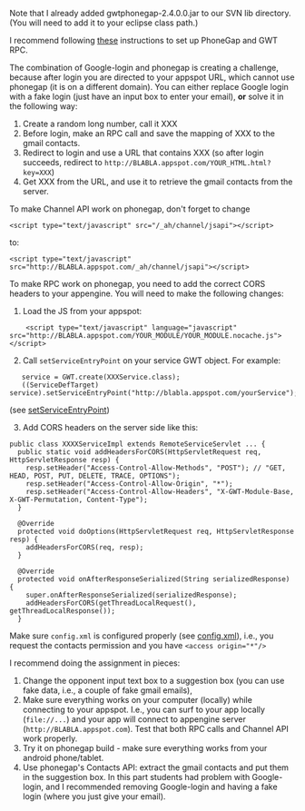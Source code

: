 Note that I already added gwtphonegap-2.4.0.0.jar to our SVN lib directory. (You will need to add it to your eclipse class path.)

I recommend following [these](http://blog.daniel-kurka.de/2012/04/gwt-rpc-with-phonegap-revisited.html) instructions to set up PhoneGap and GWT RPC.

The combination of Google-login and phonegap is creating a challenge, because after login you are directed to your appspot URL, which cannot use phonegap (it is on a different domain).
You can either replace Google login with a fake login (just have an input box to enter your email),
**or** solve it in the following way:
  1. Create a random long number, call it XXX
  1. Before login, make an RPC call and save the mapping of XXX to the gmail contacts.
  1. Redirect to login and use a URL that contains XXX (so after login succeeds, redirect to `http://BLABLA.appspot.com/YOUR_HTML.html?key=XXX`)
  1. Get XXX from the URL, and use it to retrieve the gmail contacts from the server.

To make Channel API work on phonegap, don't forget to change
```
<script type="text/javascript" src="/_ah/channel/jsapi"></script>
```
to:
```
<script type="text/javascript" src="http://BLABLA.appspot.com/_ah/channel/jsapi"></script>
```

To make RPC work on phonegap, you need to add the correct CORS headers to your appengine. You will need to make the following changes:
1) Load the JS from your appspot:
```
    <script type="text/javascript" language="javascript" src="http://BLABLA.appspot.com/YOUR_MODULE/YOUR_MODULE.nocache.js"></script>
```
2) Call `setServiceEntryPoint` on your service GWT object. For example:
```
   service = GWT.create(XXXService.class);
   ((ServiceDefTarget) service).setServiceEntryPoint("http://blabla.appspot.com/yourService");
```
(see [setServiceEntryPoint](http://google-web-toolkit.googlecode.com/svn/javadoc/latest/com/google/gwt/user/client/rpc/ServiceDefTarget.html#setServiceEntryPoint(java.lang.String)))

3) Add CORS headers on the server side like this:
```
public class XXXXServiceImpl extends RemoteServiceServlet ... {
  public static void addHeadersForCORS(HttpServletRequest req, HttpServletResponse resp) {
    resp.setHeader("Access-Control-Allow-Methods", "POST"); // "GET, HEAD, POST, PUT, DELETE, TRACE, OPTIONS");
    resp.setHeader("Access-Control-Allow-Origin", "*");
    resp.setHeader("Access-Control-Allow-Headers", "X-GWT-Module-Base, X-GWT-Permutation, Content-Type"); 
  }

  @Override
  protected void doOptions(HttpServletRequest req, HttpServletResponse resp) {
    addHeadersForCORS(req, resp);
  }

  @Override
  protected void onAfterResponseSerialized(String serializedResponse) {
    super.onAfterResponseSerialized(serializedResponse);
    addHeadersForCORS(getThreadLocalRequest(), getThreadLocalResponse());
  }
```

Make sure `config.xml` is configured properly (see [config.xml](https://build.phonegap.com/docs/config-xml)), i.e., you request the contacts permission and you have `<access origin="*"/>`

I recommend doing the assignment in pieces:
  1. Change the opponent input text box to a suggestion box (you can use fake data, i.e., a couple of fake gmail emails),
  1. Make sure everything works on your computer (locally) while connecting to your appspot. I.e., you can surf to your app locally (`file://...`) and your app will connect to appengine server (`http://BLABLA.appspot.com`). Test that both RPC calls and Channel API work properly.
  1. Try it on phonegap build - make sure everything works from your android phone/tablet.
  1. Use phonegap's Contacts API: extract the gmail contacts and put them in the suggestion box. In this part students had problem with Google-login, and I recommended removing Google-login and having a fake login (where you just give your email).